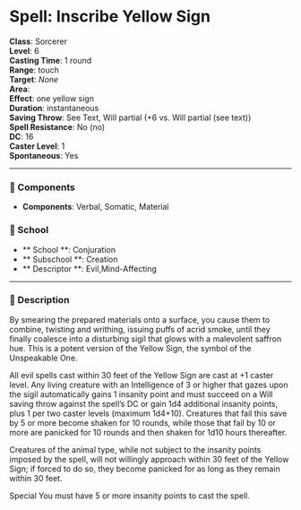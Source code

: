 
# Spell: Inscribe Yellow Sign
**Class**: Sorcerer  
**Level**: 6  
**Casting Time**: 1 round  
**Range**: touch  
**Target**: _None_  
**Area**:   
**Effect**: one yellow sign  
**Duration**: instantaneous  
**Saving Throw**: See Text, Will partial (+6 vs. Will partial (see text))  
**Spell Resistance**: No (no)  
**DC**: 16  
**Caster Level**: 1  
**Spontaneous**: Yes

---

### 🔮 Components
- **Components**: Verbal, Somatic, Material

### 🏫 School
- ** School **: Conjuration
- ** Subschool **: Creation
- ** Descriptor **: Evil,Mind-Affecting
---

### 📜 Description
By smearing the prepared materials onto a surface, you cause them to combine, twisting and writhing, issuing puffs of acrid smoke, until they finally coalesce into a disturbing sigil that glows with a malevolent saffron hue. This is a potent version of the Yellow Sign, the symbol of the Unspeakable One.

All evil spells cast within 30 feet of the Yellow Sign are cast at +1 caster level. Any living creature with an Intelligence of 3 or higher that gazes upon the sigil automatically gains 1 insanity point and must succeed on a Will saving throw against the spell’s DC or gain 1d4 additional insanity points, plus 1 per two caster levels (maximum 1d4+10). Creatures that fail this save by 5 or more become shaken for 10 rounds, while those that fail by 10 or more are panicked for 10 rounds and then shaken for 1d10 hours thereafter.

Creatures of the animal type, while not subject to the insanity points imposed by the spell, will not willingly approach within 30 feet of the Yellow Sign; if forced to do so, they become panicked for as long as they remain within 30 feet.

Special You must have 5 or more insanity points to cast the spell.
